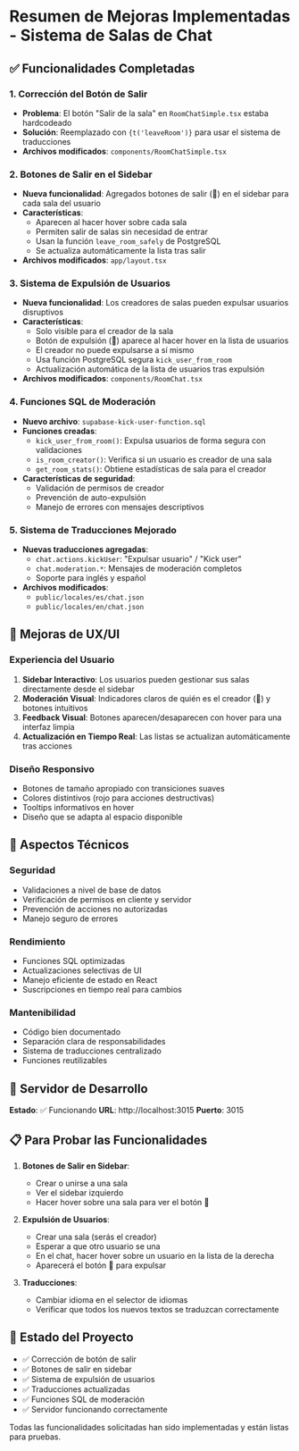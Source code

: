 # Resumen de Mejoras Implementadas - Sistema de Salas de Chat

## ✅ Funcionalidades Completadas

### 1. **Corrección del Botón de Salir**

- **Problema**: El botón "Salir de la sala" en `RoomChatSimple.tsx` estaba hardcodeado
- **Solución**: Reemplazado con `{t('leaveRoom')}` para usar el sistema de traducciones
- **Archivos modificados**: `components/RoomChatSimple.tsx`

### 2. **Botones de Salir en el Sidebar**

- **Nueva funcionalidad**: Agregados botones de salir (🚪) en el sidebar para cada sala del usuario
- **Características**:
  - Aparecen al hacer hover sobre cada sala
  - Permiten salir de salas sin necesidad de entrar
  - Usan la función `leave_room_safely` de PostgreSQL
  - Se actualiza automáticamente la lista tras salir
- **Archivos modificados**: `app/layout.tsx`

### 3. **Sistema de Expulsión de Usuarios**

- **Nueva funcionalidad**: Los creadores de salas pueden expulsar usuarios disruptivos
- **Características**:
  - Solo visible para el creador de la sala
  - Botón de expulsión (🚫) aparece al hacer hover en la lista de usuarios
  - El creador no puede expulsarse a sí mismo
  - Usa función PostgreSQL segura `kick_user_from_room`
  - Actualización automática de la lista de usuarios tras expulsión
- **Archivos modificados**: `components/RoomChat.tsx`

### 4. **Funciones SQL de Moderación**

- **Nuevo archivo**: `supabase-kick-user-function.sql`
- **Funciones creadas**:
  - `kick_user_from_room()`: Expulsa usuarios de forma segura con validaciones
  - `is_room_creator()`: Verifica si un usuario es creador de una sala
  - `get_room_stats()`: Obtiene estadísticas de sala para el creador
- **Características de seguridad**:
  - Validación de permisos de creador
  - Prevención de auto-expulsión
  - Manejo de errores con mensajes descriptivos

### 5. **Sistema de Traducciones Mejorado**

- **Nuevas traducciones agregadas**:
  - `chat.actions.kickUser`: "Expulsar usuario" / "Kick user"
  - `chat.moderation.*`: Mensajes de moderación completos
  - Soporte para inglés y español
- **Archivos modificados**:
  - `public/locales/es/chat.json`
  - `public/locales/en/chat.json`

## 🎯 Mejoras de UX/UI

### Experiencia del Usuario

1. **Sidebar Interactivo**: Los usuarios pueden gestionar sus salas directamente desde el sidebar
2. **Moderación Visual**: Indicadores claros de quién es el creador (👑) y botones intuitivos
3. **Feedback Visual**: Botones aparecen/desaparecen con hover para una interfaz limpia
4. **Actualización en Tiempo Real**: Las listas se actualizan automáticamente tras acciones

### Diseño Responsivo

- Botones de tamaño apropiado con transiciones suaves
- Colores distintivos (rojo para acciones destructivas)
- Tooltips informativos en hover
- Diseño que se adapta al espacio disponible

## 🔧 Aspectos Técnicos

### Seguridad

- Validaciones a nivel de base de datos
- Verificación de permisos en cliente y servidor
- Prevención de acciones no autorizadas
- Manejo seguro de errores

### Rendimiento

- Funciones SQL optimizadas
- Actualizaciones selectivas de UI
- Manejo eficiente de estado en React
- Suscripciones en tiempo real para cambios

### Mantenibilidad

- Código bien documentado
- Separación clara de responsabilidades
- Sistema de traducciones centralizado
- Funciones reutilizables

## 🚀 Servidor de Desarrollo

**Estado**: ✅ Funcionando
**URL**: http://localhost:3015
**Puerto**: 3015

## 📋 Para Probar las Funcionalidades

1. **Botones de Salir en Sidebar**:

   - Crear o unirse a una sala
   - Ver el sidebar izquierdo
   - Hacer hover sobre una sala para ver el botón 🚪

2. **Expulsión de Usuarios**:

   - Crear una sala (serás el creador)
   - Esperar a que otro usuario se una
   - En el chat, hacer hover sobre un usuario en la lista de la derecha
   - Aparecerá el botón 🚫 para expulsar

3. **Traducciones**:
   - Cambiar idioma en el selector de idiomas
   - Verificar que todos los nuevos textos se traduzcan correctamente

## 🔄 Estado del Proyecto

- ✅ Corrección de botón de salir
- ✅ Botones de salir en sidebar
- ✅ Sistema de expulsión de usuarios
- ✅ Traducciones actualizadas
- ✅ Funciones SQL de moderación
- ✅ Servidor funcionando correctamente

Todas las funcionalidades solicitadas han sido implementadas y están listas para pruebas.

